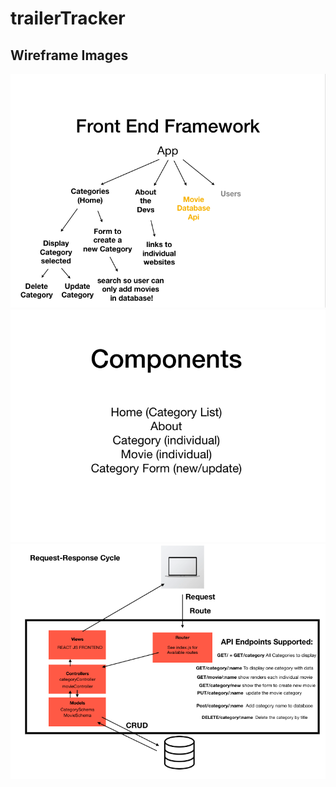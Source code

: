 # trailerTracker

## Wireframe Images

 ![](./public/Images/FrontEnd-Framework.png) 
 ![](./public/Images/FrontEnd-Components.png)
 ![](./public/Images/BackEnd.png)

